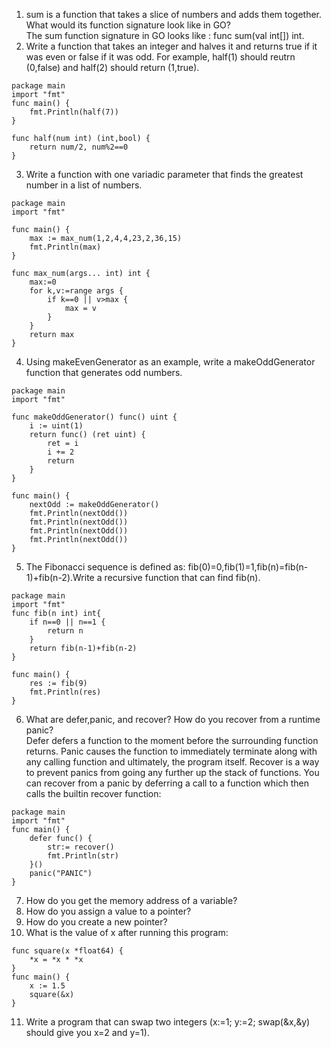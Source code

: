 1. sum is a function that takes a slice of numbers and adds them together. What would its function signature look like in GO?  
The sum function signature in GO looks like : func sum(val int[]) int.  
2. Write a function that takes an integer and halves it and returns true if it was even or false if it was odd. For example, half(1) should reutrn (0,false) and half(2) should return (1,true).  
````golang
package main
import "fmt"
func main() {
    fmt.Println(half(7))
}

func half(num int) (int,bool) {
    return num/2, num%2==0
}
````  
3. Write a function with one variadic parameter that finds the greatest number in a list of numbers.  
````golang
package main
import "fmt"

func main() {
    max := max_num(1,2,4,4,23,2,36,15)
    fmt.Println(max)
}

func max_num(args... int) int {
    max:=0
    for k,v:=range args {
        if k==0 || v>max {
            max = v
        }
    }
    return max
}
````
4. Using makeEvenGenerator as an example, write a makeOddGenerator function that generates odd numbers.  
````golang
package main
import "fmt"

func makeOddGenerator() func() uint {
    i := uint(1)
    return func() (ret uint) {
        ret = i
        i += 2
        return
    }
}

func main() {
    nextOdd := makeOddGenerator()
    fmt.Println(nextOdd())
    fmt.Println(nextOdd())
    fmt.Println(nextOdd())
    fmt.Println(nextOdd())
}
````  

5. The Fibonacci sequence is defined as: fib(0)=0,fib(1)=1,fib(n)=fib(n-1)+fib(n-2).Write a recursive function that can find fib(n).  
````golang
package main
import "fmt"
func fib(n int) int{
    if n==0 || n==1 {
        return n
    }
    return fib(n-1)+fib(n-2)
}

func main() {
    res := fib(9)
    fmt.Println(res)
}
````
6. What are defer,panic, and recover? How do you recover from a runtime panic?  
Defer defers a function to the moment before the surrounding function returns. Panic causes the function to immediately terminate along with any calling function and ultimately, the program itself. Recover is a way to prevent panics from going any further up the stack of functions. You can recover from a panic by deferring a call to a function which then calls the builtin recover function:  
````golang
package main
import "fmt"
func main() {
    defer func() {
        str:= recover()
        fmt.Println(str)    
    }()
    panic("PANIC")
}
````
7. How do you get the memory address of a variable?  
9. How do you assign a value to a pointer?
10. How do you create a new pointer?  
11. What is the value of x after running this program:
````golang
func square(x *float64) {
    *x = *x * *x
}
func main() {
    x := 1.5
    square(&x)
}
````
11. Write a program that can swap two integers (x:=1; y:=2; swap(&x,&y) should give you x=2 and y=1).  
